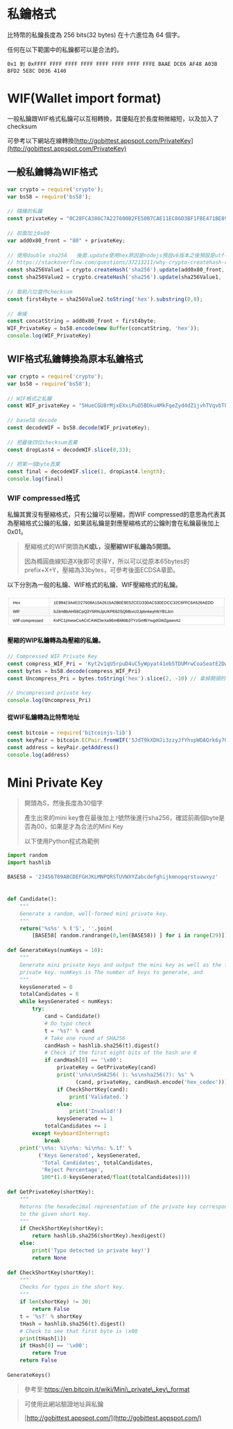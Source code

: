 # 私鑰格式

比特幣的私鑰長度為 256 bits\(32 bytes\) 在十六進位為 64 個字。

任何在以下範圍中的私鑰都可以是合法的。

```
0x1 到 0xFFFF FFFF FFFF FFFF FFFF FFFF FFFF FFFE BAAE DCE6 AF48 A03B BFD2 5E8C D036 4140
```

# WIF\(Wallet import format\)

一般私鑰跟WIF格式私鑰可以互相轉換，其優點在於長度稍微縮短，以及加入了checksum

可參考以下網站在線轉換[http://gobittest.appspot.com/PrivateKey](http://gobittest.appspot.com/PrivateKey)

## 一般私鑰轉為WIF格式

```js
var crypto = require('crypto');
var bs58 = require('bs58');

// 隨機的私鑰
const privateKey = "0C28FCA386C7A227600B2FE50B7CAE11EC86D3BF1FBE471BE89827E19D72AA1D";

// 前面加上0x80
var add0x80_front = "80" + privateKey;

// 使用double sha256   後面.update使用hex原因是nodejs預設v6版本之後預設是utf-8
// https://stackoverflow.com/questions/37213211/why-crypto-createhash-returns-different-output-in-new-version
const sha256Value1 = crypto.createHash('sha256').update(add0x80_front, 'hex').digest();
const sha256Value2 = crypto.createHash('sha256').update(sha256Value1, 'hex').digest();

// 取前八位當作checksum
const first4byte = sha256Value2.toString('hex').substring(0,8);

// 串接
const concatString = add0x80_front + first4byte; 
WIF_PrivateKey = bs58.encode(new Buffer(concatString, 'hex'));
console.log(WIF_PrivateKey)
```

## WIF格式私鑰轉換為原本私鑰格式

```js
var crypto = require('crypto');
var bs58 = require('bs58');

// WIF格式之私鑰
const WIF_privateKey = "5HueCGU8rMjxEXxiPuD5BDku4MkFqeZyd4dZ1jvhTVqvbTLvyTJ";

// base58 decode
const decodeWIF = bs58.decode(WIF_privateKey);

// 把最後四位checksum丟棄
const dropLast4 = decodeWIF.slice(0,33);

// 把第一個byte丟棄
const final = decodeWIF.slice(1, dropLast4.length);
console.log(final)
```

### WIF­ compressed格式

私鑰其實沒有壓縮格式，只有公鑰可以壓縮，而WIF­ compressed的意思為代表其為壓縮格式公鑰的私鑰，如果該私鑰是對應壓縮格式的公鑰則會在私鑰最後加上0x01。

> 壓縮格式的WIF開頭為**K或L，沒壓縮WIF私鑰為5開頭。**
>
> 因為橢圓曲線知道X後即可求得Y，所以可以從原本65bytes的prefix+X+Y，壓縮為33bytes，可參考後面ECDSA章節。

以下分別為一般的私鑰、WIF格式的私鑰、WIF壓縮格式的私鑰。

#### ![](/assets/896.png)

#### 壓縮的WIP私鑰轉為為壓縮的私鑰。

```js
// Compressed WIF Private Key
const compress_WIF_Pri = 'Kyt2v1qU5rpuD4uC5yWpyat41eb5TDUMrwCoaSeatE2DwVA7MMfG'
const bytes = bs58.decode(compress_WIF_Pri)
const Uncompress_Pri = bytes.toString('hex').slice(2, -10) // 拿掉開頭的80與結尾的01加上八位校驗碼。

// Uncompressed private key
console.log(Uncompress_Pri)
```

#### 從WIF私鑰轉為比特幣地址

```js
const bitcoin = require('bitcoinjs-lib')
const keyPair = bitcoin.ECPair.fromWIF('5JdT9kXDHJi3zzyJfYhvpWDAQrk6y7GPCkQiQfdxk5aV4jrq12A') // 輸入WIF格式私鑰
const address = keyPair.getAddress()
console.log(address)
```

# Mini Private Key

> 開頭為S，然後長度為30個字
>
> 產生出來的mini key會在最後加上`?`號然後進行sha256，確認前兩個byte是否為00，如果是才為合法的Mini Key
>
> 以下使用Python程式為範例

```python
import random
import hashlib

BASE58 = '23456789ABCDEFGHJKLMNPQRSTUVWXYZabcdefghijkmnopqrstuvwxyz'


def Candidate():
    """
    Generate a random, well-formed mini private key.
    """
    return('%s%s' % ('S', ''.join(
        [BASE58[ random.randrange(0,len(BASE58)) ] for i in range(29)])))

def GenerateKeys(numKeys = 10):
    """
    Generate mini private keys and output the mini key as well as the full
    private key. numKeys is The number of keys to generate, and 
    """
    keysGenerated = 0
    totalCandidates = 0
    while keysGenerated < numKeys:
        try:
            cand = Candidate()
            # Do typo check
            t = '%s?' % cand
            # Take one round of SHA256
            candHash = hashlib.sha256(t).digest()
            # Check if the first eight bits of the hash are 0
            if candHash[0] == '\x00':
                privateKey = GetPrivateKey(cand)
                print('\n%s\nSHA256( ): %s\nsha256(?): %s' %
                      (cand, privateKey, candHash.encode('hex_codec')))
                if CheckShortKey(cand):
                    print('Validated.')
                else:
                    print('Invalid!')
                keysGenerated += 1
            totalCandidates += 1
        except KeyboardInterrupt:
            break
    print('\n%s: %i\n%s: %i\n%s: %.1f' %
          ('Keys Generated', keysGenerated,
           'Total Candidates', totalCandidates,
           'Reject Percentage',
           100*(1.0-keysGenerated/float(totalCandidates))))

def GetPrivateKey(shortKey):
    """
    Returns the hexadecimal representation of the private key corresponding
    to the given short key.
    """
    if CheckShortKey(shortKey):
        return hashlib.sha256(shortKey).hexdigest()
    else:
        print('Typo detected in private key!')
        return None

def CheckShortKey(shortKey):
    """
    Checks for typos in the short key.
    """
    if len(shortKey) != 30:
        return False
    t = '%s?' % shortKey
    tHash = hashlib.sha256(t).digest()
    # Check to see that first byte is \x00
    print(tHash[1])
    if tHash[0] == '\x00':
        return True
    return False

GenerateKeys()
```

> 參考至:https://en.bitcoin.it/wiki/Mini\_private\_key\_format



> 可使用此網站驗證地址與私鑰
>
> [http://gobittest.appspot.com/](http://gobittest.appspot.com/)




